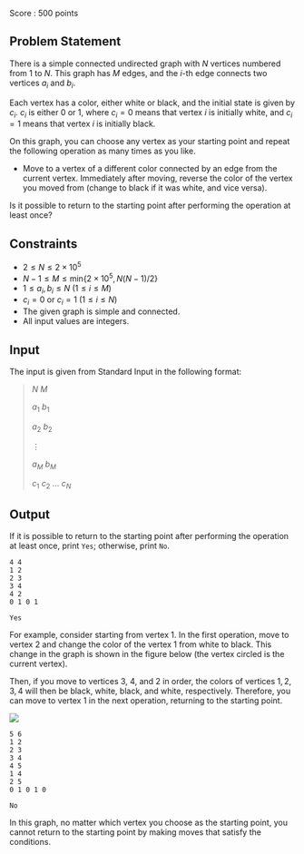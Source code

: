 Score : $500$ points

## Problem Statement

There is a simple connected undirected graph with $N$ vertices numbered from $1$ to $N$.
This graph has $M$ edges, and the $i$-th edge connects two vertices $a_i$ and $b_i$.

Each vertex has a color, either white or black, and the initial state is given by $c_i$.
$c_i$ is either $0$ or $1$, where $c_i=0$ means that vertex $i$ is initially white, and $c_i=1$ means that vertex $i$ is initially black.

On this graph, you can choose any vertex as your starting point and repeat the following operation as many times as you like.

- Move to a vertex of a different color connected by an edge from the current vertex. Immediately after moving, reverse the color of the vertex you moved from (change to black if it was white, and vice versa).

Is it possible to return to the starting point after performing the operation at least once?

## Constraints

- $2 \leq N \leq 2 \times 10^5$
- $N-1 \leq M \leq \mathrm{min} \lbrace 2 \times 10^5,N(N-1)/2 \rbrace$
- $1 \leq a_i, b_i \leq N$ $(1 \leq i \leq M)$
- $c_i=0$ or $c_i=1$ $(1 \leq i \leq N)$
- The given graph is simple and connected.
- All input values are integers.

## Input

The input is given from Standard Input in the following format:

> $N$ $M$
> 
> $a_1$ $b_1$
> 
> $a_2$ $b_2$
> 
> $\vdots$
> 
> $a_M$ $b_M$
> 
> $c_1$ $c_2$ $\ldots$ $c_N$

## Output

If it is possible to return to the starting point after performing the operation at least once, print `Yes`; otherwise, print `No`.

```input1
4 4
1 2
2 3
3 4
4 2
0 1 0 1
```

```output1
Yes
```

For example, consider starting from vertex $1$.
In the first operation, move to vertex $2$ and change the color of the vertex $1$ from white to black. This change in the graph is shown in the figure below (the vertex circled is the current vertex).

Then, if you move to vertices $3$, $4$, and $2$ in order, the colors of vertices $1,2,3,4$ will then be black, white, black, and white, respectively.
Therefore, you can move to vertex $1$ in the next operation, returning to the starting point.

![](https://img.atcoder.jp/arc164/69700c7a0d96daa9c93ad01b89530e53.png)

```input2
5 6
1 2
2 3
3 4
4 5
1 4
2 5
0 1 0 1 0
```

```output2
No
```

In this graph, no matter which vertex you choose as the starting point, you cannot return to the starting point by making moves that satisfy the conditions.